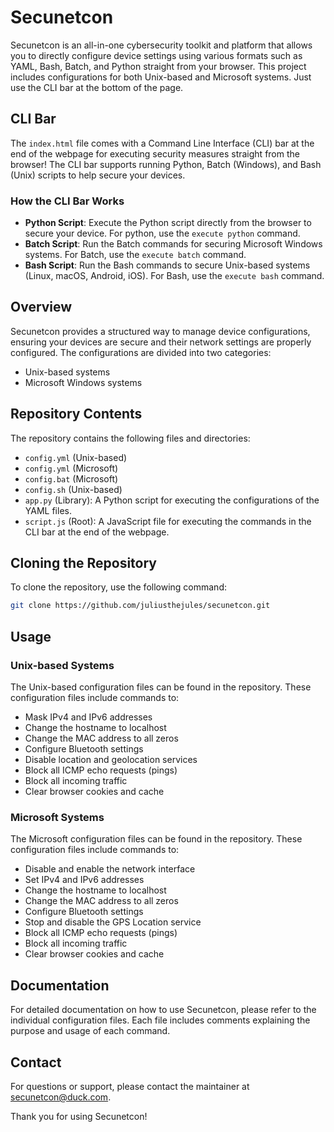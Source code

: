 # Secunetcon

Secunetcon is an all-in-one cybersecurity toolkit and platform that allows you to directly configure device settings using various formats such as YAML, Bash, Batch, and Python straight from your browser. This project includes configurations for both Unix-based and Microsoft systems. Just use the CLI bar at the bottom of the page.

## CLI Bar

The `index.html` file comes with a Command Line Interface (CLI) bar at the end of the webpage for executing security measures straight from the browser! The CLI bar supports running Python, Batch (Windows), and Bash (Unix) scripts to help secure your devices.

### How the CLI Bar Works

- **Python Script**: Execute the Python script directly from the browser to secure your device. For python, use the `execute python` command.
- **Batch Script**: Run the Batch commands for securing Microsoft Windows systems. For Batch, use the `execute batch` command.
- **Bash Script**: Run the Bash commands to secure Unix-based systems (Linux, macOS, Android, iOS). For Bash, use the `execute bash` command.

## Overview

Secunetcon provides a structured way to manage device configurations, ensuring your devices are secure and their network settings are properly configured. The configurations are divided into two categories:
- Unix-based systems
- Microsoft Windows systems

## Repository Contents

The repository contains the following files and directories:

- `config.yml` (Unix-based)
- `config.yml` (Microsoft)
- `config.bat` (Microsoft)
- `config.sh` (Unix-based)
- `app.py` (Library): A Python script for executing the configurations of the YAML files.
- `script.js` (Root): A JavaScript file for executing the commands in the CLI bar at the end of the webpage.

## Cloning the Repository

To clone the repository, use the following command:

```bash
git clone https://github.com/juliusthejules/secunetcon.git
```

## Usage

### Unix-based Systems

The Unix-based configuration files can be found in the repository. These configuration files include commands to:

- Mask IPv4 and IPv6 addresses
- Change the hostname to localhost
- Change the MAC address to all zeros
- Configure Bluetooth settings
- Disable location and geolocation services
- Block all ICMP echo requests (pings)
- Block all incoming traffic
- Clear browser cookies and cache

### Microsoft Systems

The Microsoft configuration files can be found in the repository. These configuration files include commands to:

- Disable and enable the network interface
- Set IPv4 and IPv6 addresses
- Change the hostname to localhost
- Change the MAC address to all zeros
- Configure Bluetooth settings
- Stop and disable the GPS Location service
- Block all ICMP echo requests (pings)
- Block all incoming traffic
- Clear browser cookies and cache

## Documentation

For detailed documentation on how to use Secunetcon, please refer to the individual configuration files. Each file includes comments explaining the purpose and usage of each command.

## Contact

For questions or support, please contact the maintainer at [secunetcon@duck.com](mailto:secunetcon@duck.com?subject=Secunetcon).

Thank you for using Secunetcon!
